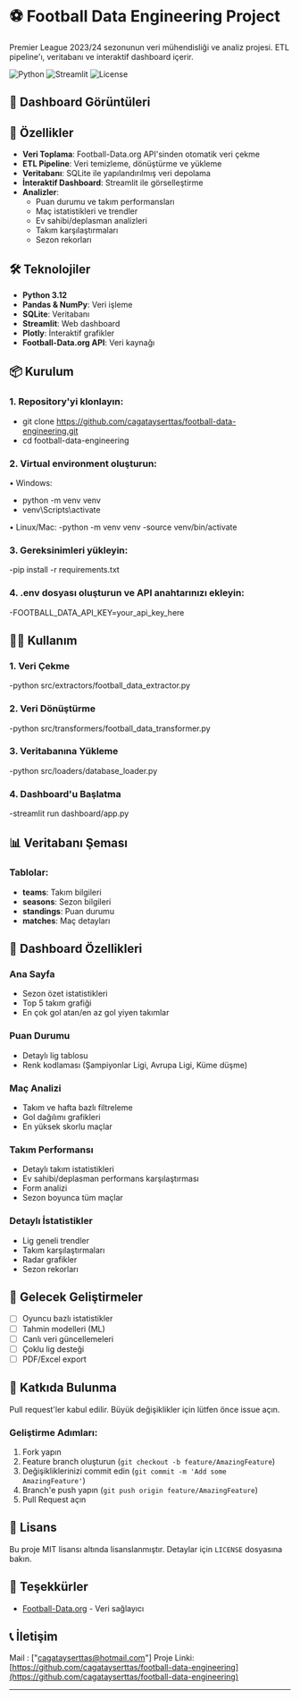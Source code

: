 # ⚽ Football Data Engineering Project

Premier League 2023/24 sezonunun veri mühendisliği ve analiz projesi. ETL pipeline'ı, veritabanı ve interaktif dashboard içerir.

![Python](https://img.shields.io/badge/python-v3.12+-blue.svg)
![Streamlit](https://img.shields.io/badge/streamlit-1.25.0-red.svg)
![License](https://img.shields.io/badge/license-MIT-green.svg)

## 📸 Dashboard Görüntüleri



## 🚀 Özellikler

- **Veri Toplama**: Football-Data.org API'sinden otomatik veri çekme
- **ETL Pipeline**: Veri temizleme, dönüştürme ve yükleme
- **Veritabanı**: SQLite ile yapılandırılmış veri depolama
- **İnteraktif Dashboard**: Streamlit ile görselleştirme
- **Analizler**:
  - Puan durumu ve takım performansları
  - Maç istatistikleri ve trendler
  - Ev sahibi/deplasman analizleri
  - Takım karşılaştırmaları
  - Sezon rekorları

## 🛠️ Teknolojiler

- **Python 3.12**
- **Pandas & NumPy**: Veri işleme
- **SQLite**: Veritabanı
- **Streamlit**: Web dashboard
- **Plotly**: İnteraktif grafikler
- **Football-Data.org API**: Veri kaynağı

## 📦 Kurulum

### 1. Repository'yi klonlayın:

- git clone https://github.com/cagatayserttas/football-data-engineering.git
- cd football-data-engineering


### 2. Virtual environment oluşturun:

• Windows:
- python -m venv venv
- venv\Scripts\activate

• Linux/Mac:
-python -m venv venv
-source venv/bin/activate

### 3. Gereksinimleri yükleyin:

-pip install -r requirements.txt

### 4. .env dosyası oluşturun ve API anahtarınızı ekleyin:

-FOOTBALL_DATA_API_KEY=your_api_key_here

## 🏃‍♂️ Kullanım

### 1. Veri Çekme

-python src/extractors/football_data_extractor.py

### 2. Veri Dönüştürme

-python src/transformers/football_data_transformer.py

### 3. Veritabanına Yükleme

-python src/loaders/database_loader.py

### 4. Dashboard'u Başlatma

-streamlit run dashboard/app.py


## 📊 Veritabanı Şeması

### Tablolar:
- **teams**: Takım bilgileri
- **seasons**: Sezon bilgileri
- **standings**: Puan durumu
- **matches**: Maç detayları

## 🎯 Dashboard Özellikleri

### Ana Sayfa
- Sezon özet istatistikleri
- Top 5 takım grafiği
- En çok gol atan/en az gol yiyen takımlar

### Puan Durumu
- Detaylı lig tablosu
- Renk kodlaması (Şampiyonlar Ligi, Avrupa Ligi, Küme düşme)

### Maç Analizi
- Takım ve hafta bazlı filtreleme
- Gol dağılımı grafikleri
- En yüksek skorlu maçlar

### Takım Performansı
- Detaylı takım istatistikleri
- Ev sahibi/deplasman performans karşılaştırması
- Form analizi
- Sezon boyunca tüm maçlar

### Detaylı İstatistikler
- Lig geneli trendler
- Takım karşılaştırmaları
- Radar grafikler
- Sezon rekorları

## 🚀 Gelecek Geliştirmeler

- [ ] Oyuncu bazlı istatistikler
- [ ] Tahmin modelleri (ML)
- [ ] Canlı veri güncellemeleri
- [ ] Çoklu lig desteği
- [ ] PDF/Excel export

## 🤝 Katkıda Bulunma

Pull request'ler kabul edilir. Büyük değişiklikler için lütfen önce issue açın.

### Geliştirme Adımları:
1. Fork yapın
2. Feature branch oluşturun (`git checkout -b feature/AmazingFeature`)
3. Değişikliklerinizi commit edin (`git commit -m 'Add some AmazingFeature'`)
4. Branch'e push yapın (`git push origin feature/AmazingFeature`)
5. Pull Request açın

## 📝 Lisans

Bu proje MIT lisansı altında lisanslanmıştır. Detaylar için `LICENSE` dosyasına bakın.

## 🙏 Teşekkürler

- [Football-Data.org](https://www.football-data.org/) - Veri sağlayıcı


## 📞 İletişim
Mail : ["cagatayserttas@hotmail.com"]
Proje Linki: [https://github.com/cagatayserttas/football-data-engineering](https://github.com/cagatayserttas/football-data-engineering)

---



